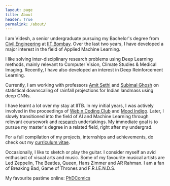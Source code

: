 ```yaml
---
layout: page
title: About
header: True
permalink: /about/
---
```


I am Videsh, a senior undergraduate pursuing my Bachelor's degree from [Civil Engineering] at [IIT Bombay]. Over the last two years, I have developed a major interest in the field of Applied Machine Learning. 

I like solving inter-disciplinary research problems using Deep Learning methods, mainly relevant to Computer Vision, Climate Studies & Medical Imaging. Recently, I have also developed an interest in Deep Reinforcement Learning. 

Currently, I am working with professors [Amit Sethi] and [Subimal Ghosh] on statistical downscaling of rainfall projections for Indian landmass using deep CNNs.

I have learnt a lot over my stay at IITB. In my initial years, I was actively involved in the proceedings of [Web n Coding Club] and [Mood Indigo]. Later, I slowly transitioned into the field of AI and Machine Learning through relevant coursework and [research] undertakings. My immediate goal is to pursue my master's degree in a related field, right after my undergrad.

For a full compilation of my projects, internships and achievements, do check out my [curriculum vitae].

Occasionally, I like to sketch or play the guitar. I consider myself an avid enthusiast of visual arts and music. Some of my favourite musical artists are Led Zeppelin, The Beatles, Queen, Hans Zimmer and AR Rahman. I am a fan of Breaking Bad, Game of Thrones and F.R.I.E.N.D.S. 

My favourite pastime online: [PhDComics]

[Web n Coding Club]: https://wncc-iitb.org/
[Mood Indigo]: https://moodi.org/
[Civil Engineering]: http://www.civil.iitb.ac.in/
[IIT Bombay]: http://www.iitb.ac.in/
[research]: /research
[curriculum vitae]: /CV
[Amit Sethi]: https://www.ee.iitb.ac.in/~asethi/
[Subimal Ghosh]: https://www.civil.iitb.ac.in/~subimal/
[PhDComics]: http://phdcomics.com/